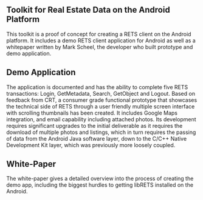 ## Toolkit for Real Estate Data on the Android Platform ##

This toolkit is a proof of concept for creating a RETS client on the Android platform.  It includes a demo RETS client application for Android as well as a whitepaper written by Mark Scheel, the developer who built prototype and demo application.

## Demo Application ##

The application is documented and has the ability to complete five RETS transactions: Login, GetMetadata, Search, GetObject and Logout. Based on feedback from CRT, a consumer grade functional prototype that showcases the technical side of RETS through a user friendly multiple screen interface with scrolling thumbnails has been created. It includes Google Maps integration, and email capability including attached photos. Its development requires significant upgrades to the initial deliverable as it requires the download of multiple photos and listings, which in turn requires the passing of data from the Android Java software layer, down to the C/C++ Native Development Kit layer, which was previously more loosely coupled.

## White-Paper ##

The white-paper gives a detailed overview into the process of creating the demo app, including the biggest hurdles to getting libRETS installed on the Android.